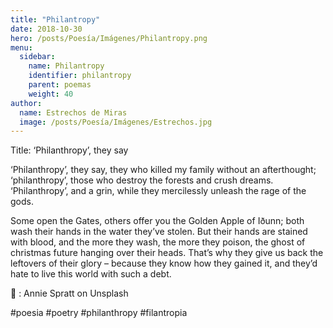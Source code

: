 ```yaml
---
title: "Philantropy"
date: 2018-10-30
hero: /posts/Poesía/Imágenes/Philantropy.png
menu:
  sidebar:
    name: Philantropy
    identifier: philantropy
    parent: poemas
    weight: 40
author:
  name: Estrechos de Miras
  image: /posts/Poesía/Imágenes/Estrechos.jpg
---
```


Title: ‘Philanthropy’, they say

‘Philanthropy’, they say, they who killed my family without an afterthought; ‘philanthropy’, those who destroy the forests and crush dreams. ‘Philanthropy’, and a grin, while they mercilessly unleash the rage of the gods.

Some open the Gates, others offer you the Golden Apple of Iðunn; both wash their hands in the water they’ve stolen. But their hands are stained with blood, and the more they wash, the more they poison, the ghost of christmas future hanging over their heads. That’s why they give us back the leftovers of their glory – because they know how they gained it, and they’d hate to live this world with such a debt.

 📸 : Annie Spratt on Unsplash

#poesia #poetry #philanthropy  #filantropia
